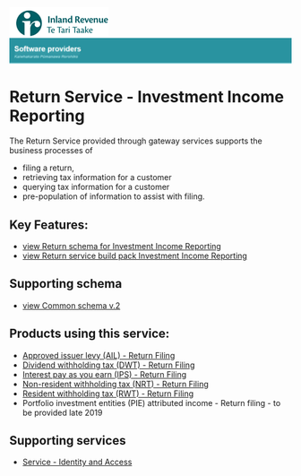 ![IRD logo](../../../Images/IRlogo.gif)
![Software Dev](../../../Images/SoftwareDev.png)

Return Service - Investment Income Reporting
=======================================

The Return Service provided through gateway services supports the business processes of 
* filing a return, 
* retrieving tax information for a customer
* querying tax information for a customer
* pre-population of information to assist with filing. 

Key Features:
-------------

* [view Return schema for Investment Income Reporting](ReturnCommon.v2.xsd)
* [view Return service build pack Investment Income Reporting](Gateway%20Services%20Build%20Pack%20-%20Return%20Service%20-%20III.pdf)

Supporting schema
-------------
* [view Common schema v.2](../../../Schema%20-%20Common/Common.v2.xsd)

Products using this service:
-------------
* [Approved issuer levy (AIL) - Return Filing](../../Product%20-%20AIL)
* [Dividend withholding tax (DWT) - Return Filing](../../Product%20-%20DWT)
* [Interest pay as you earn (IPS) - Return Filing](../../Product%20-%20IPS)
* [Non-resident withholding tax (NRT) - Return Filing](../../Product%20-%20NRT)
* [Resident withholding tax (RWT) - Return Filing](../../Product%20-%20RWT)
* Portfolio investment entities (PIE) attributed income - Return filing - to be provided late 2019

Supporting services
-------------
* [Service - Identity and Access](../../../Service%20-%20Identity%20and%20Access/Latest/)
